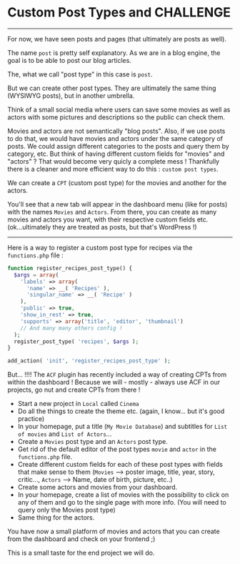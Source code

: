 # Custom Post Types and CHALLENGE

---

For now, we have seen posts and pages (that ultimately are posts as well).

The name `post` is pretty self explanatory. As we are in a blog engine, the goal is to be able to post our blog articles.

The, what we call "post type" in this case is `post`.

But we can create other post types. They are ultimately the same thing (WYSIWYG posts), but in another umbrella.

Think of a small social media where users can save some movies as well as actors with some pictures and descriptions so the public can check them.

Movies and actors are not semantically "blog posts". Also, if we use posts to do that, we would have movies and actors under the same category of posts. We could assign different categories to the posts and query them by category, etc. But think of having different custom fields for "movies" and "actors" ? That would become very quicly a complete mess ! Thankfully there is a cleaner and more efficient way to do this : `custom post types`.

We can create a `CPT` (custom post type) for the movies and another for the actors.

You'll see that a new tab will appear in the dashboard menu (like for posts) with the names `Movies` and `Actors`. From there, you can create as many movies and actors you want, with their respective custom fields etc. (ok...ultimately they are treated as posts, but that's WordPress !)

---

Here is a way to register a custom post type for recipes via the `functions.php` file :

```php
function register_recipes_post_type() {
  $args = array(
    'labels' => array(
      'name' => __( 'Recipes' ),
      'singular_name' => __( 'Recipe' )
    ),
    'public' => true,
    'show_in_rest' => true,
    'supports' => array('title', 'editor', 'thumbnail')
    // And many many others config !
  );
  register_post_type( 'recipes', $args );
}

add_action( 'init', 'register_recipes_post_type' );


```

But... !!!! The `ACF` plugin has recently included a way of creating CPTs from within the dashboard ! Because we will - mostly - always use ACF in our projects, go nut and create CPTs from there !

- Start a new project in `Local` called `Cinema`
- Do all the things to create the theme etc. (again, I know... but it's good practice)
- In your homepage, put a title (`My Movie Database`) and subtitles for `List of movies` and `List of Actors`...
- Create a `Movies` post type and an `Actors` post type.
- Get rid of the default editor of the post types `movie` and `actor` in the `functions.php` file.
- Create different custom fields for each of these post types with fields that make sense to them (`Movies` --> poster image, title, year, story, critic..., `Actors` --> Name, date of birth, picture, etc..)
- Create some actors and movies from your dashboard.
- In your homepage, create a list of movies with the possibility to click on any of them and go to the single page with more info. (You will need to query only the Movies post type)
- Same thing for the actors.

You have now a small platform of movies and actors that you can create from the dashboard and check on your frontend ;)

This is a small taste for the end project we will do.
